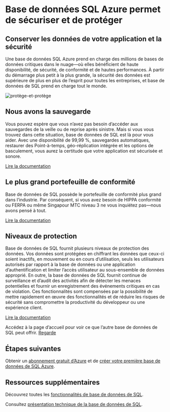 <properties
   pageTitle="Base de données SQL Azure permet de sécuriser et de protéger"
   description="Découvrez comment la base de données de SQL contribue à sécuriser et protéger"
   keywords=""
   services="sql-database"
   documentationCenter=""
   authors="CarlRabeler"
   manager="jhubbard"
   editor=""/>

<tags
   ms.service="sql-database"
   ms.devlang="NA"
   ms.topic="article"
   ms.tgt_pltfrm="NA"
   ms.workload="data-management"
   ms.date="09/13/2016"
   ms.author="carlrab"/>
   
# <a name="azure-sql-database-secures-and-protects"></a>Base de données SQL Azure permet de sécuriser et de protéger

## <a name="keep-your-apps-data-safe-and-secure"></a>Conserver les données de votre application et la sécurité

Une base de données SQL Azure prend en charge des millions de bases de données critiques dans le nuage&mdash;où elles bénéficient de haute disponibilité, de sécurité, de conformité et de hautes performances. À partir du démarrage plus petit à la plus grande, la sécurité des données est supérieure de plus en plus de l’esprit pour toutes les entreprises, et base de données de SQL prend en charge tout le monde.

![protège-et-protège](./media/sql-database-helps-secures-and-protects/sql-database-helps-secures-and-protects.png)

## <a name="weve-got-your-back"></a>Nous avons la sauvegarde

Vous pouvez espère que vous n’avez pas besoin d’accéder aux sauvegardes de la veille ou de reprise après sinistre. Mais si vous vous trouvez dans cette situation, base de données de SQL est là pour vous aider. Avec une disponibilité de 99,99 %, sauvegardes automatiques, restaurer des Point-à-temps, géo-réplication intégrée et les options de basculement, vous aurez la certitude que votre application est sécurisée et sonore.

[Lire la documentation](sql-database-business-continuity.md)

## <a name="the-largest-compliance-portfolio"></a>Le plus grand portefeuille de conformité

Base de données de SQL possède le portefeuille de conformité plus grand dans l’industrie. Par conséquent, si vous avez besoin de HIPPA conformité ou FERPA ou même Singapour MTC niveau 3 ne vous inquiétez pas&mdash;nous avons pensé à tout.  

[Lire la documentation](https://www.microsoft.com/TrustCenter/Compliance/default.aspx)

## <a name="layers-of-protection"></a>Niveaux de protection

Base de données de SQL fournit plusieurs niveaux de protection des données. Vos données sont protégées en chiffrant les données que ceux-ci soient inactifs, en mouvement ou en cours d’utilisation, seuls les utilisateurs autorisés par rapport à la base de données ou une application d’authentification et limiter l’accès utilisateur au sous-ensemble de données approprié. En outre, la base de données de SQL fournit continue de surveillance et d’audit des activités afin de détecter les menaces potentielles et fournir un enregistrement des événements critiques en cas de violation. Ces fonctionnalités sont compensées par la possibilité de mettre rapidement en œuvre des fonctionnalités et de réduire les risques de sécurité sans compromettre la productivité du développeur ou une expérience client.

[Lire la documentation](http://go.microsoft.com/fwlink/?LinkID=787593)

Accédez à la page d’accueil pour voir ce que l’autre base de données de SQL peut offrir.
[Regarde](https://azure.microsoft.com/services/sql-database/) 

## <a name="next-steps"></a>Étapes suivantes

Obtenir un [abonnement gratuit d’Azure](https://azure.microsoft.com/get-started/) et de [créer votre première base de données de SQL Azure](sql-database-get-started.md).

## <a name="additional-resources"></a>Ressources supplémentaires

Découvrez toutes les [fonctionnalités de base de données de SQL](https://azure.microsoft.com/services/sql-database/).
 
Consultez [présentation technique de la base de données de SQL](sql-database-technical-overview.md).  


